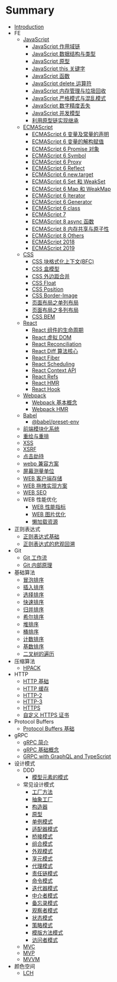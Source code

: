# Summary

- [Introduction](README.md)
- FE
  - [JavaScript](fe/javascript.md)
    - [JavaScript 作用域链](fe/javascript/javascript-zuo-yong-yu-lian.md)
    - [JavaScript 数据结构与类型](fe/javascript/javascript-data-type.md)
    - [JavaScript 原型](fe/javascript/javascript-yuan-xing.md)
    - [JavaScript this 关键字](fe/javascript/javascript-this-guan-jian-zi.md)
    - [JavaScript 函数](fe/javascript/javascript-han-shu.md)
    - [JavaScript delete 运算符](fe/javascript/javascript-delete-yun-suan-fu.md)
    - [JavaScript 内存管理与垃圾回收](fe/javascript/javascript-nei-cun-guan-li-yu-la-ji-hui-shou.md)
    - [JavaScript 严格模式与混乱模式](fe/javascript/javascript-yan-ge-mo-shi-yu-hun-luan-mo-shi.md)
    - [JavaScript 数字精度丢失](fe/javascript/javascript-numeric-precision.md)
    - [JavaScript 并发模型](fe/javascript/javascript-bing-fa-mo-xing.md)
    - [利用原型链实现继承](fe/javascript/li-yong-yuan-xing-lian-shi-xian-ji-cheng.md)
  - [ECMAScript](fe/ecmascript.md)
    - [ECMAScript 6 变量及常量的声明](fe/ecmascript/ecmascript-6-bian-liang-ji-chang-liang-de-sheng-ming.md)
    - [ECMAScript 6 变量的解构赋值](fe/ecmascript/ecmascript-6-bian-liang-de-jie-gou-fu-zhi.md)
    - [ECMAScript 6 Promise 对象](fe/ecmascript/ecmascript-6-promise-dui-xiang.md)
    - [ECMAScript 6 Symbol](fe/ecmascript/ecmascript-6-symbol.md)
    - [ECMAScript 6 Proxy](fe/ecmascript/ecmascript-6-proxy.md)
    - [ECMAScript 6 Reflect](fe/ecmascript/ecmascript-6-reflect.md)
    - [ECMAScript 6 new.target](fe/ecmascript/ecmascript-6-newtarget.md)
    - [ECMAScript 6 Set 和 WeakSet](fe/ecmascript/ecmascript-6-set-he-weakset.md)
    - [ECMAScript 6 Map 和 WeakMap](fe/ecmascript/ecmascript-6-map-he-weakmap.md)
    - [ECMAScript 6 Iterator](fe/ecmascript/ecmascript-6-iterator.md)
    - [ECMAScript 6 Generator](fe/ecmascript/ecmascript-6-generator.md)
    - [ECMAScript 6 class](fe/ecmascript/ecmascript-6-class.md)
    - [ECMAScript 7](fe/ecmascript/ecmascript-7.md)
    - [ECMAScript 8 async 函数](fe/ecmascript/ecmascript-8-async-han-shu.md)
    - [ECMAScript 8 内存共享与原子性](fe/ecmascript/ecmascript-8-nei-cun-gong-xiang-yu-yuan-zi-xing.md)
    - [ECMAScript 8 Others](fe/ecmascript/ecmascript-8-others.md)
    - [ECMAScript 2018](fe/ecmascript/ecmascript-2018.md)
    - [ECMAScript 2019](fe/ecmascript/ecmascript-2019.md)
  - [CSS](fe/css.md)
    - [CSS 块格式化上下文(BFC)](/fe/css/css-bfc.md)
    - [CSS 盒模型](/fe/css/css-box-model.md)
    - [CSS 外边距合并](/fe/css/css-wai-bian-ju-he-bing.md)
    - [CSS Float](/fe/css/css-float.md)
    - [CSS Position](fe/css/css-position.md)
    - [CSS Border-Image](/fe/css/css-border-image.md)
    - [页面布局之单列布局](/fe/css/dan-lie-bu-ju.md)
    - [页面布局之多列布局](/fe/css/multiple-columns-layout.md)
    - [CSS BEM](/fe/css/css-bem.md)
  - [React](fe/react.md)
    - [React 组件的生命周期](fe/react/react-zu-jian-de-sheng-ming-zhou-qi.md)
    - [React 虚拟 DOM](/fe/react/react-vdom.md)
    - [React Reconciliation](/fe/react/react-reconciliation.md)
    - [React Diff 算法核心](fe/react/react-diff-algorithm.md)
    - [React Fiber](/fe/react/react-fiber.md)
    - [React Scheduling](/fe/react/react-scheduling.md)
    - [React Context API](fe/react/react-context-api.md)
    - [React Refs](fe/react/react-refs.md)
    - [React HMR](/fe/react/react-hmr.md)
    - [React Hook](/fe/react/react-hook.md)
  - [Webpack](/fe/webpack.md)
    - [Webpack 基本概念](fe/webpack/webpack-concepts.md)
    - [Webpack HMR](/fe/webpack/webpack-hmr.md)
  - [Babel](/fe/babel.md)
    - [@babel/preset-env](/fe/babel/babel-preset-env.md)
  - [前端模块化系统](fe/qian-duan-mo-kuai-hua-xi-tong.md)
  - [重绘与重排](fe/re-paint-and-re-flow.md)
  - [XSS](/fe/xss.md)
  - [XSRF](/fe/XSRF.md)
  - [点击劫持](/fe/click-jacking.md)
  - [webp 兼容方案](/fe/webp-compatibility.md)
  - [屏幕测量单位](/fe/measure-unit-of-screen.md)
  - [WEB 客户端存储](/fe/web-browser-storage.md)
  - [WEB 拖拽实现方案](/fe/drag-solution.md)
  - [WEB SEO](/fe/web-seo.md)
  - WEB 性能优化
    - [WEB 性能指标](/fe/web-performance/performance-metrics.md)
    - [WEB 图片优化](/fe/web-performance/optimize-image.md)
    - [懒加载资源](/fe/web-performance/lazy-loading.md)
- 正则表达式
  - [正则表达式基础](regexp/regexp-base.md)
  - [正则表达式的悲观回溯](regexp/regexp-pessimistic-backtracking.md)
- Git
  - [Git 工作流](git/git-gong-zuo-liu.md)
  - [Git 内部原理](/git/git-internals.md)
- 基础算法
  - [冒泡排序](basic-algorithm/mao-pao-pai-xu.md)
  - [插入排序](basic-algorithm/cha-ru-pai-xu.md)
  - [选择排序](basic-algorithm/xuan-ze-pai-xu.md)
  - [快速排序](basic-algorithm/quick-sort.md)
  - [归并排序](basic-algorithm/gui-bing-pai-xu.md)
  - [希尔排序](basic-algorithm/xi-er-pai-xu.md)
  - [堆排序](basic-algorithm/dui-pai-xu.md)
  - [桶排序](basic-algorithm/tong-pai-xu.md)
  - [计数排序](basic-algorithm/ji-shu-pai-xu.md)
  - [基数排序](basic-algorithm/radix-sort.md)
  - [二叉树的遍历](basic-algorithm/er-cha-shu-de-bian-li.md)
- 压缩算法
  - [HPACK](/compression-algorithm/hpack.md)
- HTTP
  - [HTTP 基础](http/http-basic.md)
  - [HTTP 缓存](http/http-cache.md)
  - [HTTP-2](/http/http2.md)
  - [HTTP-3](/http/http3.md)
  - [HTTPS](/http/https.md)
  - [自定义 HTTPS 证书](/http/https-ca.md)
- Protocol Buffers
  - [Protocol Buffers 基础](/protocol-buffers/protocol-buffers-basic.md)
- gRPC
  - [gRPC 简介](grpc/grpc-overview.md)
  - [gRPC 基础概念](grpc/grpc-concepts.md)
  - [GRPC with GraphQL and TypeScript](/grpc/grpc-with-graphql-and-TypeScript.md)
- 设计模式
  - DDD
    - [模型元素的模式](./design-pattern/domain-driven-design/patterns-of-model-elements.md)
  - 常见设计模式
    - [工厂方法](./design-pattern/factory-method.md)
    - [抽象工厂](./design-pattern/abstract-factory.md)
    - [构造器](./design-pattern/builder.md)
    - [原型](./design-pattern/prototype.md)
    - [单例模式](./design-pattern/singleton.md)
    - [适配器模式](./design-pattern/adapter.md)
    - [桥接模式](./design-pattern/bridge.md)
    - [组合模式](./design-pattern/composite.md)
    - [外观模式](./design-pattern/facade.md)
    - [享元模式](./design-pattern/flyweight.md)
    - [代理模式](./design-pattern/proxy.md)
    - [责任链模式](./design-pattern/chain-of-responsibility.md)
    - [命令模式](./design-pattern/command.md)
    - [迭代器模式](./design-pattern/iterator.md)
    - [中介者模式](./design-pattern/mediator.md)
    - [备忘录模式](./design-pattern/memento.md)
    - [观察者模式](./design-pattern/observer.md)
    - [状态模式](./design-pattern/state.md)
    - [策略模式](./design-pattern/strategy.md)
    - [模版方法模式](./design-pattern/template-method.md)
    - [访问者模式](./design-pattern/visitor.md)
  - [MVC](design-pattern/mvc.md)
  - [MVP](design-pattern/mvp.md)
  - [MVVM](design-pattern/mvvm.md)
- 颜色空间
  - [LCH](./color-space/lch.md)
